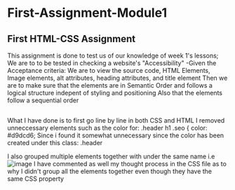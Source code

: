 # First-Assignment-Module1
## First HTML-CSS Assignment

This assignment is done to test us of our knowledge of week 1's lessons; We are to to be tested in checking a website's "Accessibility"
-Given the Acceptance criteria:
  We are to view the source code, HTML Elements, Image elements, alt attributes, heading attributes, and title element
  Then we are to make sure that the elements are in Semantic Order and follows a logical structure indepent of styling and positioning
  Also that the elements follow a sequential order

##
What I have done is to first go line by line in both CSS and HTML
I removed unneccessary elements such as the color for:
  .header h1 .seo {
    color: #d9dcd6;
Since i found it somewhat unnecessary since the color has been created under this class:
  .header 

I also grouped multiple elements together with under the same name 
i.e
  ![image](https://github.com/chinosj89/First-Assignment-Module1/assets/131737817/13a05a5c-71de-489a-84e4-dbb7a23e0219)
I have commented as well my thought process in the CSS file as to why I didn't group all the elements together even though they have the same CSS property
